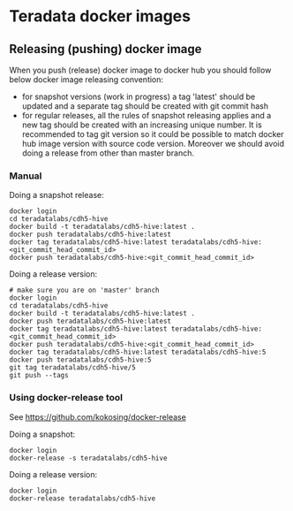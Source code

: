 # Teradata docker images

## Releasing (pushing) docker image

When you push (release) docker image to docker hub you should follow below  docker image releasing convention:
 - for snapshot versions (work in progress) a tag 'latest' should be updated and a separate tag should be created with git commit hash
 - for regular releases, all the rules of snapshot releasing applies and a new tag should be created with an increasing unique number. It is recommended to tag git version so it could be possible to match docker hub image version with source code version. Moreover we should avoid doing a release from other than master branch.

### Manual

Doing a snapshot release:

```
docker login
cd teradatalabs/cdh5-hive
docker build -t teradatalabs/cdh5-hive:latest .
docker push teradatalabs/cdh5-hive:latest
docker tag teradatalabs/cdh5-hive:latest teradatalabs/cdh5-hive:<git_commit_head_commit_id>
docker push teradatalabs/cdh5-hive:<git_commit_head_commit_id>
```

Doing a release version:

```
# make sure you are on 'master' branch
docker login
cd teradatalabs/cdh5-hive
docker build -t teradatalabs/cdh5-hive:latest .
docker push teradatalabs/cdh5-hive:latest
docker tag teradatalabs/cdh5-hive:latest teradatalabs/cdh5-hive:<git_commit_head_commit_id>
docker push teradatalabs/cdh5-hive:<git_commit_head_commit_id>
docker tag teradatalabs/cdh5-hive:latest teradatalabs/cdh5-hive:5
docker push teradatalabs/cdh5-hive:5
git tag teradatalabs/cdh5-hive/5
git push --tags
```

### Using docker-release tool

See https://github.com/kokosing/docker-release

Doing a snapshot:

```
docker login
docker-release -s teradatalabs/cdh5-hive
```

Doing a release version:

```
docker login
docker-release teradatalabs/cdh5-hive
```
 
